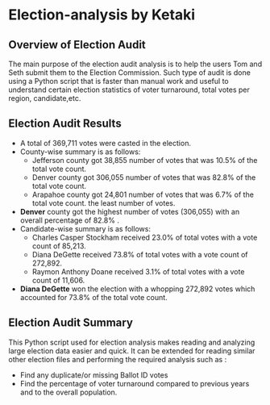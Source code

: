 # Election-analysis by Ketaki
## Overview of Election Audit
The main purpose of the election audit analysis is to help the users Tom and Seth submit them to the Election Commission. Such type of audit is done using a Python script that is faster than manual work and useful to understand certain election statistics of voter turnaround, total votes per region, candidate,etc. 
## Election Audit Results
- A total of 369,711 votes were casted in the election.
- County-wise summary is as follows:
  -  Jefferson county got 38,855 number of votes that was 10.5% of the total vote count.
  -  Denver county got 306,055 number of votes that was 82.8% of the total vote count.
  -  Arapahoe county got 24,801 number of votes that was 6.7% of the total vote count. the least number of votes.
- **Denver** county got the highest number of votes (306,055)  with an overall percentage of 82.8% .
- Candidate-wise summary is as follows:
  - Charles Casper Stockham received 23.0%  of total votes with a vote count of 85,213.
  - Diana DeGette received 73.8% of total votes with a vote count of 272,892.
  - Raymon Anthony Doane received 3.1%  of total votes with a vote count of 11,606.
- **Diana DeGette** won the election with a whopping 272,892 votes which accounted for 73.8% of the total vote count.
## Election Audit Summary
This Python script used for election analysis makes reading and analyzing large election data easier and quick. 
It can be extended for reading similar other election files and performing the required analysis such as :
- Find any duplicate/or missing Ballot ID votes 
- Find the percentage of voter turnaround compared to previous years and to the overall population.

